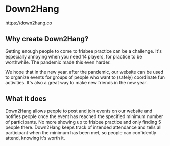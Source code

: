 # Down2Hang

https://down2hang.co

## Why create Down2Hang?

Getting enough people to come to frisbee practice can be a challenge. It's especially annoying when you need 14 players, for practice to be worthwhile. The pandemic made this even harder.

We hope that in the new year, after the pandemic, our website can be used to organize events for groups of people who want to (safely) coordinate fun activities. It's also a great way to make new friends in the new year.

## What it does

Down2Hang allows people to post and join events on our website and notifies people once the event has reached the specified minimum number of participants. No more showing up to frisbee practice and only finding 5 people there. Down2Hang keeps track of intended attendance and tells all participant when the minimum has been met, so people can confidently attend, knowing it's worth it.

